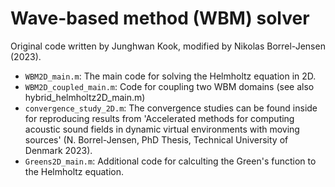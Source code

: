 # Wave-based method (WBM) solver 
Original code written by Junghwan Kook, modified by Nikolas Borrel-Jensen (2023).

* `WBM2D_main.m`: The main code for solving the Helmholtz equation in 2D.
* `WBM2D_coupled_main.m`: Code for coupling two WBM domains (see also hybrid_helmholtz2D_main.m)
* `convergence_study_2D.m`: The convergence studies can be found inside  for reproducing results from 'Accelerated methods for computing acoustic sound fields in dynamic virtual environments with moving sources' (N. Borrel-Jensen, PhD Thesis, Technical University of Denmark 2023).
* `Greens2D_main.m`: Additional code for calculting the Green's function to the Helmholtz equation.